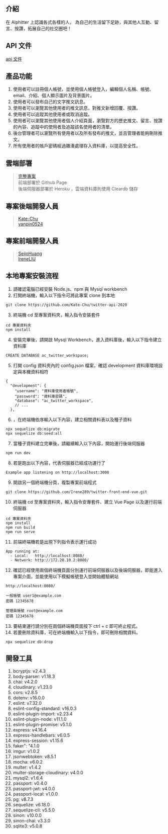 ## 介紹
在 Alphitter 上認識各式各樣的人，
為自己的生活留下足跡，與其他人互動、留言、按讚，拓展自己的社交圈吧！

## API 文件
[api 文件](https://immediate-drifter-dfc.notion.site/API-51e9e3d8b43b47259127a719f9d6c011)

## 產品功能
1. 使用者可以註冊個人帳號，並使用個人帳號登入，編輯個人名稱、帳號、email、介紹、個人顯示圖片及背景圖片。
2. 使用者可以發布自己的文字推文訊息。
3. 使用者可以瀏覽其他使用者的推文訊息，對推文新增回覆、按讚。
4. 使用者可以追蹤其他使用者或取消追蹤。
5. 使用者可以瀏覽其他使用者個人介紹頁面，瀏覽對方的歷史推文、留言、按讚的內容、追蹤中的使用者及追蹤該名使用者的清單。
6. 後台管理者可以瀏覽所有使用者以及所有發布的推文，並且管理者能夠刪除推文。
7. 所有使用者的帳戶密碼經過雜湊處理存入資料庫，以提高安全性。

## 雲端部署
> [完整專案](https://irene289.github.io/twitter-front-end-vue/#/signin)<br>
> 前端部署於 Github Page <br>
> 後端伺服器部署於 Heroku ，雲端資料庫則使用 Cleardb 儲存

## 專案後端開發人員
> [Kate-Chu](https://github.com/Kate-Chu)<br>
> [yanpin0524](https://github.com/yanpin0524)

## 專案前端開發人員
> [SeijoHuang](https://github.com/SeijoHuang)<br>
> [IreneLIU](https://github.com/Irene289)

## 本地專案安裝流程

1. 請確認電腦已經安裝 Node.js、npm 與 Mysql workbench
2. 打開終端機，輸入以下指令可將此專案 clone 到本地
```
git clone https://github.com/Kate-Chu/twitter-api-2020
```
3. 終端機 cd 至專案資料夾，輸入指令安裝套件
```
cd 專案資料夾
npm install
```
4. 安裝完畢後，請開啟 Mysql Workbench，進入資料庫後，輸入以下指令建立資料庫
```
CREATE DATABASE ac_twitter_workspace;
```
5. 打開 config 資料夾內的 config.json 檔案，確認 development 資料庫環境設定與本機資料相符
```
{
  "development": {
    "username": "資料庫使用者帳號",
    "password": "資料庫密碼",
    "database": "ac_twitter_workspace",
    // ...
  },
```
6. ，在終端機依序輸入以下內容，建立相關資料表以及種子資料
```
npx sequelize db:migrate
npx sequelize db:seed:all
```
7. 當種子資料建立完畢後，請繼續輸入以下內容，開始運行後端伺服器
```
npm run dev
```
8. 若是跑出以下內容，代表伺服器已經成功運行了
```
Example app listening on http://localhost:3000
```
9. 開啟另一個終端機分頁，複製專案前端程式
```
git clone https://github.com/Irene289/twitter-front-end-vue.git
```
10. 終端機 cd 至專案資料夾，輸入指令安專套件、建立 Vue Page 以及運行前端伺服器
```
cd 專案資料夾
npm install
npm run build
npm run serve
```
11. 前端終端機若是出現下列指令表示運行成功
```
App running at:
  - Local:   http://localhost:8080/ 
  - Network: http://172.20.10.2:8080/
```
12. 確認已經使用兩個終端機頁面分別運行前端伺服器以及後端伺服器，即能進入專案介面，並能使用以下模擬帳號登入並開始體驗網站
```
http://localhost:8080/ 
```
```
一般帳號 user1@example.com
密碼 12345678
```
```
管理員帳號 root@example.com
密碼 12345678
```
13. 要結束運行請分別在兩個終端機頁面按下 ctrl + c 即可終止程式。
14. 若要刪除資料庫，可在終端機輸入以下指令，即可刪除相關資料。
```
npx sequelize db:drop
```

## 開發工具

1. bcryptjs: v2.4.3
2. body-parser: v1.18.3
3. chai: v4.2.0
4. cloudinary: v1.23.0
5. cors: v2.8.5
6. dotenv: v16.0.0
7. eslint: v7.32.0
8. eslint-config-standard: v16.0.3
9. eslint-plugin-import: v2.23.4
10. eslint-plugin-node: v11.1.0
11. eslint-plugin-promise: v5.1.0
12. express: v4.16.4
13. express-handlebars: v6.0.5
14. express-session: v1.15.6
15. faker": "4.1.0
16. imgur: v1.0.2
17. jsonwebtoken: v8.5.1
18. mocha: v6.0.2
19. multer: v1.4.2
20. multer-storage-cloudinary: v4.0.0
21. mysql2: v1.6.4
22. passport: v0.4.0
23. passport-jwt: v4.0.0
24. passport-local: v1.0.0
25. pg: v8.7.3
26. sequelize: v6.18.0
27. sequelize-cli: v5.5.0
28. sinon: v10.0.0
29. sinon-chai: v3.3.0
30. sqlite3: v5.0.8

